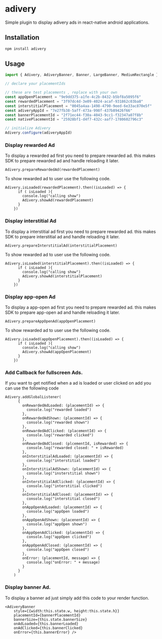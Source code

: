 # adivery

Simple plugin to display adivery ads in react-native android applications.

## Installation

```sh
npm install adivery
```

## Usage

```js
import { Adivery, AdiveryBanner, Banner, LargeBanner, MediumRectangle } from "adivery";

// declare your placementIds

// these are test placements , replace with your own
const appOpenPlacement = "9e9dd375-a1fe-4c2b-8432-b5bf8a5095f6"
const rewardedPlacement = "3f97dc4d-3e09-4024-acaf-931862c03ba8"
const interstitialPlacement = "0045a4aa-1498-4790-9eed-6e33ac870e5f"
const adiveryAppId = "7e27fb38-5aff-473a-998f-437b89426f66"
const bannerPlacementId = "2f71ec44-f30a-4043-9cc1-f32347a07f8b"
const nativePlacementId = "25928bf1-d4f7-432c-aaf7-1780602796c3"

// initialize Adivery
Adivery.configure(adiveryAppId)
```

### Display rewarded Ad

To display a rewarded ad first you need to prepare rewarded ad. this makes SDK to prepare rewarded ad and handle reloading it later.

```
Adivery.prepareRewardedAd(rewardedPlacement)
```

To show rewarded ad to user use the following code.

```
Adivery.isLoaded(rewardedPlacement).then((isLoaded) => {
      if ( isLoaded ){
        console.log("calling show")
        Adivery.showAd(rewardedPlacement)
      }
    })
```

### Display interstitial Ad

To display a interstitial ad first you need to prepare rewarded ad. this makes SDK to prepare interstitial ad and handle reloading it later.

```
Adivery.prepareInterstitialAd(interstitialPlacement)
```

To show rewarded ad to user use the following code.

```
Adivery.isLoaded(interstitialPlacement).then((isLoaded) => {
      if ( isLoaded ){
        console.log("calling show")
        Adivery.showAd(interstitialPlacement)
      }
    })
```

### Display app-open Ad

To display a app-open ad first you need to prepare rewarded ad. this makes SDK to prepare app-open ad and handle reloading it later.

```
Adivery.prepareAppOpenAd(appOpenPlacement)
```

To show rewarded ad to user use the following code.

```
Adivery.isLoaded(appOpenPlacement).then((isLoaded) => {
      if ( isLoaded ){
        console.log("calling show")
        Adivery.showAd(appOpenPlacement)
      }
    })
```

### Add Callback for fullscreen Ads.

If you want to get notified when a ad is loaded or user clicked on add you can use the following code

```
Adivery.addGlobalListener(
      {
        onRewardedAdLoaded: (placementId) => {
          console.log("rewarded loaded")
        },
        onRewardedAdShown: (placementId) => {
          console.log("rewarded shown")
        },
        onRewardedAdClicked: (placementId) => {
          console.log("rewarded clicked")
        },
        onRewardedAdClosed: (plcementId, isRewarded) => {
          console.log("rewarded closed: " + isRewarded)
        },
        onInterstitialAdLoaded: (placementId) => {
          console.log("interstitial loaded")
        },
        onInterstitialAdShown: (placementId) => {
          console.log("insterstitial shown")
        },
        onInterstitialAdClicked: (placementId) => {
          console.log("interstitial clicked")
        },
        onInterstitialAdClosed: (placementId) => {
          console.log("interstitial closed")
        },
        onAppOpenAdLoaded: (placementId) => {
          console.log("appOpen loaded")
        },
        onAppOpenAdShown: (placenentId) => {
          console.log("appOpen shown")
        },
        onAppOpenAdClicked: (placementId) => {
          console.log("appOpen clicked")
        },
        onAppOpenAdClosed: (placementId) => {
          console.log("appOpen closed")
        },
        onError: (placementId, message) => {
          console.log("onError: " + message)
        }
      }
    )
```

### Display banner Ad.

To display a banner ad just simply add this code to your render function.

```
<AdiveryBanner 
    style={{width:this.state.w, height:this.state.h}} 
    placementId={bannerPlacementId} 
    bannerSize={this.state.bannerSize} 
    onAdLoaded={this.bannerLoaded} 
    onAdClicked={this.bannerClicked} 
    onError={this.bannerError} />
```
